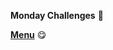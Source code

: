 **Monday Challenges** 🤯

**[Menu](https://github.com/abdiastenas/Code-Coder/tree/main/src/technologies/2022/week%206/menu)** 😋
